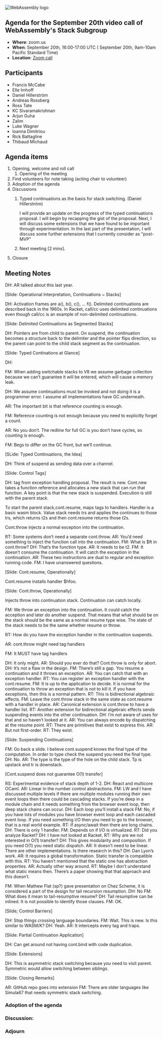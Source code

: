 ![WebAssembly logo](/images/WebAssembly.png)

## Agenda for the September 20th video call of WebAssembly's Stack Subgroup

- **Where**: zoom.us
- **When**:  September 20th, 16:00-17:00 UTC ( September 20th, 9am-10am Pacific Standard Time)
- **Location**: [Zoom call](https://zoom.us/j/91846860726?pwd=NVVNVmpvRVVFQkZTVzZ1dTFEcXgrdz09)


## Participants
- Francis McCabe
- Elle Imhoff
- Daniel Hillerström
- Andreas Rossberg
- Ross Tate
- KC Sivaramakrishnan
- Arjun Guha
- Zalim
- Luke Wagner
- Ioanna Dimitriou
- Rick Battagline
- Thibaud Michaud


## Agenda items

1. Opening, welcome and roll call
    1. Opening of the meeting
1. Find volunteers for note taking (acting chair to volunteer)
1. Adoption of the agenda
1. Discussions
   1. Typed continuations as the basis for stack switching. (Daniel Hillerström)

      I will provide an update on the progress of the typed continuations proposal. I will begin by recapping the gist of the proposal. Next, I will discuss some extensions that we have found to be important through experimentation. In the last part of the presentation, I will discuss some further extensions that I currently consider as "post-MVP"
   2. Next meeting [2 mins].
1. Closure

## Meeting Notes

DH: AR talked about this last year.

[Slide: Operational Interpretation, Continuations ~ Stacks]

DH: Activation frames are a(), b(), c(), … f().  Delimited continuations are described back in the 1960s. In Racket, call/cc uses delimited continuations even though call/cc is an example of non-delimited continuations.

[Slide: Delimited Continuations as Segmented Stacks]

DH: Pointers are from child to parent.  On suspend, the continuation becomes a structure back to the delimiter and the pointer flips direction, so the parent can point to the child stack segment as the continuation.

[Slide: Typed Continations at Glance]

DH: 

FM: When adding switchable stacks to V8 we assume garbage collection because we can’t guarantee it will be entered, which will cause a memory leak.

DH: We assume continuations must be invoked and not doing it is a programmer error.  I assume all implementations have GC underneath.

AR: The important bit is that reference counting is enough.

FM: Reference counting is not enough because you need to explicitly forget a count.

AR: No you don’t. The redline for full GC is you don’t have cycles, so counting is enough.

FM: Begs to differ on the GC front, but we’ll continue.

[SLide: Typed Continuations, the Idea]

DH: Think of suspend as sending data over a channel.

[Slide: Control Tags]

DH: tag from exception handling proposal. The result is new.  Cont.new takes a function reference and allocates a new stack that can run that function.  A key point is that the new stack is suspended.  Execution is still with the parent stack.

To start the parent stack,cont.resume, maps tags to handlers.  Handler is a basic wasm block.  Value stack needs trs and applies the continues to those trs, which returns t2s and then cont.resume returns those t2s.

Cont.throw injects a normal exception into the continuation.

RT: Some systems don’t need a separate cont.throw.
AR: You’d need something to inject the function call into the continuation.
FM: What is $ft in cont.throw? 
DH: That’s the function type.
AR: It needs to be t2.
FM: It doesn’t consume the continuation.  It will catch the exception in the continuation.
AR: These two instructions are dual to regular and exception running code.
FM: I have unanswered questions.

[Slide: Cont.resume, Operationally]

Cont.resume installs handler $hfoo.

[Slide: Cont.throw, Operationally]

Injects throw into continuation stack. Continuation can catch locally.

FM: We throw an exception into the continuation.  It could catch the acception and later do another suspend.  That means that what should be on the stack should be the same as a normal resume type wise.  The state of the stack needs to be the same whether resume or throw.

RT: How do you have the exception handler in the continuation suspends.

AR: cont.throw might need tag handlers

FM: It MUST have tag handlers

DH: It only might.
AR: Should you ever do that?  Cont.throw is only for abort.
DH: It’s not a flaw in the design.
FM: There’s still a gap.  You resume a continuation and it throws an exception.
AR: You can catch that with an exception handler.
RT: You can register an exception handler with the cont.resume.
FM: It is up to the application to decide.  It is normal for the continuation to throw an exception that is not to kill it.  If you have exceptions, then this is a normal pattern.
RT: This is bidirectional algebraic effects.
FM: Leave the cont.throw stack in the same state as cont.resume with a handler in place.
AR: Canonical extension is cont.throw to have a handler list.
RT: Another extension for bidirectional algebraic effects sends suspending events into the other continuation.
DH: I’m not aware of uses for that and so haven’t looked at it.
AR: You can always encode by dispatching at the resume point.
RT: There are primitives that exist to express this.
AR: But not first-order.
RT: They exist.
 
[Slide: Suspending Continuations]

FM: Go back a slide. I believe cont.suspend knows the final type of the computation.  In order to type check the suspend you need the final type.
DH: No.
AR: The type is the type of the hole on the child stack. Tp is upstack and tr is downstack.

[Cont.suspend does not guarantee O(1) transfer]

RS: Experimental evidence of stack depth of 1-2. 
DH: React and multicore OCaml.
AR: Linear in the number control abstractions.
FM: LW and I have discussed multiple levels if there are multiple modules running their own event loops then there could be cascading stacks.  If you’re deep in a module chain and it needs something from the browser event loop, then deep stack chains can occur.
DH: Each loop you’ll install a stack
FM: No, if you have lots of modules you have browser event loop and each cascaded event loop.  If you need something I/O then you need to go to the browser, that is a real world example.
RT: If async/await then there are long chains.
DH: There is only 1 handler.
FM: Depends on if I/O is virtualized.
RT: Did you analyze Racket?
DH: I have not looked at Racket.
RT: Why are we not interested in O(1) transfer?
DH: This gives modularity and composition.  If you need O(1) you need static dispatch.
AR: It doesn’t need to be linear.  There are other implementations.  Is there research in this?
DH: Dan Lyon’s work.
AR: It requires a global transformation.  Static transfer is compatible with this.
RT: You haven’t mentioned that the static one has abstraction properties.
AR: Actually other way around.
RT: Maybe I don’t understand what static means then.  There’s a paper showing that that approach and this doesn’t.

FM: When Mathew Flat (sp?) gave presentation on Chez Scheme, it is considered a part of the design for tail recursion resumption.
DH: No
FM: What does it mean to tail-resumptive resume?
DH: Tail resumptive can be inlined.  It is not possible to identify those clauses.
FM: OK.

[Slide; Control Barriers]

DH: Stop things crossing language boundaries.
FM: Wait.  This is new.  Is this similar to WASM/K?
DH: Yeah.
AR: It intercepts every tag and traps.

[Slide: Partial Continuation Application]

DH: Can get around not having cont.bind with code duplication.

[Slide: Extensions]

DH: This is asymmetric stack switching because you need to visit parent.  Symmetric would allow switching between siblings.

[Slide: Closing Remarks]

AR: GitHub repo goes into extension
FM: There are older languages like Simula67 that needs symmetric stack switching.


### Adoption of the agenda

### Discussion:

### Adjourn

